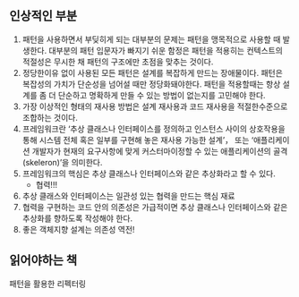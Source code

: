 ## 인상적인 부분
1. 패턴을 사용하면서 부딪히게 되는 대부분의 문제는 패턴을 맹목적으로 사용할 때 발생한다. 대부분의 패턴 입문자가 빠지기 쉬운 함정은 패턴을 적용히는 컨텍스트의 적절성은 무시한 채 패턴의 구조에만 초점을 맞추는 것이다.
2. 정당한이유 없이 사용된 모든 패턴은 설계를 복잡하게 만드는 장애물이다. 패턴은 복잡성의 가치가 단순성을 넘어설 때만 정당화돼야한다. 패턴을 적용할때는 항상 설계를 좀 더 단순하고 명확하게 만들 수 있는 방법이 없는지를 고민해야 한다.
3. 가장 이상적인 형태의 재사용 방법은 설계 재사용과 코드 재사용을 적절한수준으로 조합하는 것이다.
4. 프레임워크란 ‘추상 클래스나 인터페이스를 정의하고 인스턴스 사이의 상호작용을 통해 시스템 전체 혹은 일부를 구현해 놓은 재사용 가능한 설계’， 또는 ‘애플리케이션 개발자가 현재의 요구사항에 맞게 커스터마이정할 수 있는 애플리케이션의 골격 (skeleron)’을 의미한다.
5. 프레임워크의 핵심은 추상 클래스나 인터페이스와 같은 추상화라고 할 수 있다.
   - 협력!!!
6. 추상 클래스와 인터페이스는 일관성 있는 협력을 만드는 핵심 재료
7. 협력을 구현하는 코드 안의 의존성은 가급적이면 추상 클래스나 인터페이스와 같은 추상화를 향하도록 작성해야 한다.
8. 좋은 객체지향 설계는 의존성 역전!

## 읽어야하는 책
패턴을 활용한 리펙터링
